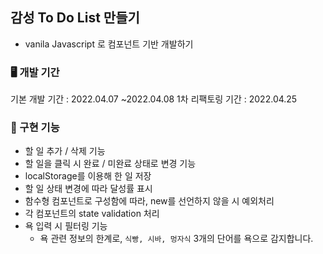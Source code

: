 ## 감성 To Do List 만들기
- vanila Javascript 로 컴포넌트 기반 개발하기

### 🖥️ 개발 기간
기본 개발 기간 : 2022.04.07  ~2022.04.08
1차 리팩토링 기간 : 2022.04.25

### 🏃 구현 기능
- 할 일 추가 / 삭제 기능
- 할 일을 클릭 시 완료 / 미완료 상태로 변경 기능
- localStorage를 이용해 한 일 저장
- 할 일 상태 변경에 따라 달성률 표시
- 함수형 컴포넌트로 구성함에 따라, new를 선언하지 않을 시 예외처리
- 각 컴포넌트의 state validation 처리
- 욕 입력 시 필터링 기능
  - 욕 관련 정보의 한계로, `식빵, 시바, 멍자식` 3개의 단어를 욕으로 감지합니다.
